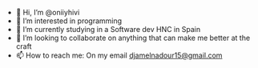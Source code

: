- 👋 Hi, I’m @oniiyhivi
- 👀 I’m interested in programming
- 🌱 I’m currently studying in a Software dev HNC in Spain
- 💞️ I’m looking to collaborate on anything that can make me better at the craft
- 📫 How to reach me: On my email djamelnadour15@gmail.com

<!---
oniiyhivi/oniiyhivi is a ✨ special ✨ repository because its `README.md` (this file) appears on your GitHub profile.
You can click the Preview link to take a look at your changes.
--->
